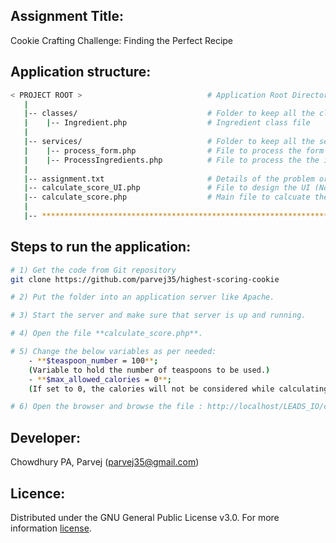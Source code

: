 ## Assignment Title:
Cookie Crafting Challenge: Finding the Perfect Recipe

## Application structure:

```bash
< PROJECT ROOT >                            # Application Root Directory
   |
   |-- classes/                             # Folder to keep all the class files
   |    |-- Ingredient.php                  # Ingredient class file
   |
   |-- services/                            # Folder to keep all the service files
   |    |-- process_form.php                # File to process the form data send by UI (Not complete)
   |    |-- ProcessIngredients.php          # File to process the the ingredient data to calculate recipe score. 
   |
   |-- assignment.txt                       # Details of the problem or the assignment.
   |-- calculate_score_UI.php               # File to design the UI (Not complete)
   |-- calculate_score.php                  # Main file to calcuate the recipe score. (Completed)
   |
   |-- ************************************************************************
```

## Steps to run the application:
```bash
# 1) Get the code from Git repository
git clone https://github.com/parvej35/highest-scoring-cookie

# 2) Put the folder into an application server like Apache.

# 3) Start the server and make sure that server is up and running.

# 4) Open the file **calculate_score.php**.

# 5) Change the below variables as per needed: 
    - **$teaspoon_number = 100**; 
    (Variable to hold the number of teaspoons to be used.)
    - **$max_allowed_calories = 0**; 
    (If set to 0, the calories will not be considered while calculating the recipe score.)

# 6) Open the browser and browse the file : http://localhost/LEADS_IO/calculate_score.php
```

## Developer:
Chowdhury PA, Parvej (parvej35@gmail.com)<br>

## Licence:

Distributed under the GNU General Public License v3.0. 
For more information <a href='https://www.gnu.org/licenses/gpl-3.0.en.html#license-text' target='_blank'> license</a>.